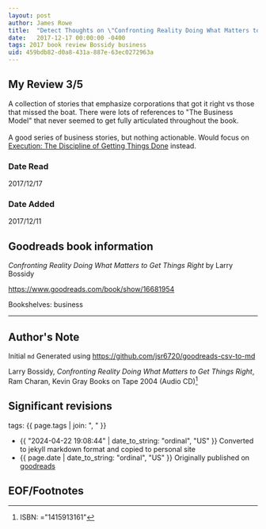```yaml
---
layout: post
author: James Rowe
title:  "Detect Thoughts on \"Confronting Reality Doing What Matters to Get Things Right\""
date:   2017-12-17 00:00:00 -0400
tags: 2017 book review Bossidy business
uid: 459bdb82-d0a8-431a-887e-63ec0272963a
---
```




## My Review 3/5

A collection of stories that emphasize corporations that got it right vs those that missed the boat. There were lots of references to "The Business Model" that never seemed to get fully articulated throughout the book.<br/><br/>A good series of business stories, but nothing actionable. Would focus on [Execution: The Discipline of Getting Things Done](https://www.goodreads.com/book/show/1635) instead.

### Date Read
2017/12/17

### Date Added
2017/12/11

## Goodreads book information

*Confronting Reality Doing What Matters to Get Things Right* by Larry Bossidy

https://www.goodreads.com/book/show/16681954

Bookshelves: business

---

## Author's Note

Initial `md` Generated using https://github.com/jsr6720/goodreads-csv-to-md

Larry Bossidy, *Confronting Reality Doing What Matters to Get Things Right*, Ram Charan, Kevin Gray Books on Tape 2004 (Audio CD)[^1]

## Significant revisions

tags: {{ page.tags | join: ", " }} <!-- todo move this somewhere -->

- {{ "2024-04-22 19:08:44" | date_to_string: "ordinal", "US" }} Converted to jekyll markdown format and copied to personal site
- {{ page.date | date_to_string: "ordinal", "US" }} Originally published on [goodreads](https://www.goodreads.com)

## EOF/Footnotes

[^1]: ISBN: ="1415913161"